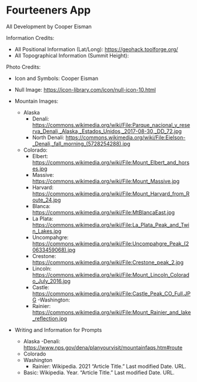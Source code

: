 # Fourteeners App
All Development by Cooper Eisman


Information Credits:
- All Positional Information (Lat/Long): https://geohack.toolforge.org/
- All Topographical Information (Summit Height): 

Photo Credits:
- Icon and Symbols: Cooper Eisman
- Null Image: https://icon-library.com/icon/null-icon-10.html
- Mountain Images:
	- Alaska
		- Denali: https://commons.wikimedia.org/wiki/File:Parque_nacional_y_reserva_Denali,_Alaska,_Estados_Unidos,_2017-08-30,_DD_72.jpg
		- North Denali: https://commons.wikimedia.org/wiki/File:Eielson-_Denali,_fall_morning_(5728254288).jpg
	- Colorado:
		- Elbert: https://commons.wikimedia.org/wiki/File:Mount_Elbert_and_horses.jpg
		- Massive: https://commons.wikimedia.org/wiki/File:Mount_Massive.jpg
		- Harvard: https://commons.wikimedia.org/wiki/File:Mount_Harvard_from_Route_24.jpg
		- Blanca: https://commons.wikimedia.org/wiki/File:MtBlancaEast.jpg
		- La Plata: https://commons.wikimedia.org/wiki/File:La_Plata_Peak_and_Twin_Lakes.jpg
		- Uncompahgre: https://commons.wikimedia.org/wiki/File:Uncompahgre_Peak_(20633459068).jpg
		- Crestone: https://commons.wikimedia.org/wiki/File:Crestone_peak_2.jpg
		- Lincoln: https://commons.wikimedia.org/wiki/File:Mount_Lincoln_Colorado_July_2016.jpg
		- Castle: https://commons.wikimedia.org/wiki/File:Castle_Peak_CO_Full.JPG
	-Washington:
		- Rainier: https://commons.wikimedia.org/wiki/File:Mount_Rainier_and_lake_reflection.jpg
		
- Writing and Information for Prompts
	- Alaska
		-Denali: https://www.nps.gov/dena/planyourvisit/mountainfaqs.htm#route
	- Colorado
	- Washington
		- Rainier: Wikipedia. 2021 “Article Title.” Last modified Date. URL.
	- Basic: Wikipedia. Year. “Article Title.” Last modified Date. URL.
